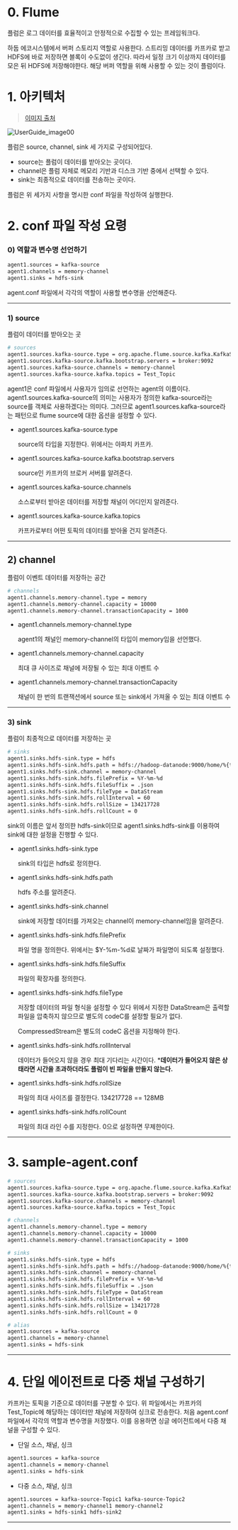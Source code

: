 # 0. Flume
플럼은 로그 데이터를 효율적이고 안정적으로 수집할 수 있는 프레임워크다.

하둡 에코시스템에서 버퍼 스토리지 역할로 사용한다. 스트리밍 데이터를 카프카로 받고 HDFS에 바로 저장하면 블록이 수도없이 생긴다. 따라서 일정 크기 이상까지 데이터를 모은 뒤 HDFS에 저장해야한다. 해당 버퍼 역할을 위해 사용할 수 있는 것이 플럼이다.

# 1. 아키텍처

> [이미지 출처](https://flume.apache.org/FlumeUserGuide.html)

![UserGuide_image00](https://user-images.githubusercontent.com/54028026/130549810-1ab56aba-977d-406e-bd5b-5905e15d7151.png)

플럼은 source, channel, sink 세 가지로 구성되어있다.

- source는 플럼이 데이터를 받아오는 곳이다.
- channel은 플럼 자체로 메모리 기반과 디스크 기반 중에서 선택할 수 있다.
- sink는 최종적으로 데이터를 전송하는 곳이다. 

플럼은 위 세가지 사항을 명시한 conf 파일을 작성하여 실행한다.


# 2. conf 파일 작성 요령

### 0) 역할과 변수명 선언하기
```bash
agent1.sources = kafka-source
agent1.channels = memory-channel
agent1.sinks = hdfs-sink
```
agent.conf 파일에서 각각의 역할이 사용할 변수명을 선언해준다.

---

### 1) source
플럼이 데이터를 받아오는 곳

```bash
# sources
agent1.sources.kafka-source.type = org.apache.flume.source.kafka.KafkaSource
agent1.sources.kafka-source.kafka.bootstrap.servers = broker:9092 
agent1.sources.kafka-source.channels = memory-channel
agent1.sources.kafka-source.kafka.topics = Test_Topic
```

agent1은 conf 파일에서 사용자가 임의로 선언하는 agent의 이름이다. agent1.sources.kafka-source의 의미는 사용자가 정의한 kafka-source라는 source를 객체로 사용하겠다는 의미다. 그러므로 agent1.sources.kafka-source라는 패턴으로 flume source에 대한 옵션을 설정할 수 있다.

- agent1.sources.kafka-source.type

    source의 타입을 지정한다. 위에서는 아파치 카프카.

- agent1.sources.kafka-source.kafka.bootstrap.servers

    source인 카프카의 브로커 서버를 알려준다.

- agent1.sources.kafka-source.channels

    소스로부터 받아온 데이터를 저장할 채널이 어디인지 알려준다.

- agent1.sources.kafka-source.kafka.topics

    카프카로부터 어떤 토픽의 데이터를 받아올 건지 알려준다.

---

## 2) channel

플럼이 이벤트 데이터를 저장하는 공간

```bash
# channels
agent1.channels.memory-channel.type = memory
agent1.channels.memory-channel.capacity = 10000
agent1.channels.memory-channel.transactionCapacity = 1000
```

- agent1.channels.memory-channel.type

    agent1의 채널인 memory-channel의 타입이 memory임을 선언했다.

- agent1.channels.memory-channel.capacity

     최대 큐 사이즈로 채널에 저장될 수 있는 최대 이벤트 수

- agent1.channels.memory-channel.transactionCapacity

    채널이 한 번의 트랜잭션에서 source 또는 sink에서 가져올 수 있는 최대 이벤트 수

---

### 3) sink

플럼이 최종적으로 데이터를 저장하는 곳

```bash
# sinks
agent1.sinks.hdfs-sink.type = hdfs
agent1.sinks.hdfs-sink.hdfs.path = hdfs://hadoop-datanode:9000/home/%{topic}
agent1.sinks.hdfs-sink.channel = memory-channel
agent1.sinks.hdfs-sink.hdfs.filePrefix = %Y-%m-%d
agent1.sinks.hdfs-sink.hdfs.fileSuffix = .json
agent1.sinks.hdfs-sink.hdfs.fileType = DataStream
agent1.sinks.hdfs-sink.hdfs.rollInterval = 60
agent1.sinks.hdfs-sink.hdfs.rollSize = 134217728
agent1.sinks.hdfs-sink.hdfs.rollCount = 0
```

sink의 이름은 앞서 정의한 hdfs-sink이므로 agent1.sinks.hdfs-sink를 이용하여 sink에 대한 설정을 진행할 수 있다.

- agent1.sinks.hdfs-sink.type

    sink의 타입은 hdfs로 정의한다.

- agent1.sinks.hdfs-sink.hdfs.path

    hdfs 주소를 알려준다.

- agent1.sinks.hdfs-sink.channel

    sink에 저장할 데이터를 가져오는 channel이 memory-channel임을 알려준다.

- agent1.sinks.hdfs-sink.hdfs.filePrefix

    파일 명을 정의한다. 위에서는 $Y-%m-%d로 날짜가 파일명이 되도록 설정했다.

- agent1.sinks.hdfs-sink.hdfs.fileSuffix

   파일의 확장자를 정의한다.

- agent1.sinks.hdfs-sink.hdfs.fileType

    저장할 데이터의 파일 형식을 설정할 수 있다 위에서 지정한 DataStream은 출력할 파일을 압축하지 않으므로 별도의 codeC를 설정할 필요가 없다. 

    CompressedStream은 별도의 codeC 옵션을 지정해야 한다.

    

- agent1.sinks.hdfs-sink.hdfs.rollInterval

    데이터가 들어오지 않을 경우 최대 기다리는 시간이다. ***데이터가 들어오지 않은 상태라면 시간을 초과하더라도 플럼이 빈 파일을 만들지 않는다.**

- agent1.sinks.hdfs-sink.hdfs.rollSize

   파일의 최대 사이즈를 결정한다.  134217728 == 128MB 

- agent1.sinks.hdfs-sink.hdfs.rollCount

    파일의 최대 라인 수를 지정한다. 0으로 설정하면 무제한이다.

---

# 3. sample-agent.conf

```bash
# sources
agent1.sources.kafka-source.type = org.apache.flume.source.kafka.KafkaSource
agent1.sources.kafka-source.kafka.bootstrap.servers = broker:9092
agent1.sources.kafka-source.channels = memory-channel
agent1.sources.kafka-source.kafka.topics = Test_Topic

# channels
agent1.channels.memory-channel.type = memory
agent1.channels.memory-channel.capacity = 10000
agent1.channels.memory-channel.transactionCapacity = 1000

# sinks
agent1.sinks.hdfs-sink.type = hdfs
agent1.sinks.hdfs-sink.hdfs.path = hdfs://hadoop-datanode:9000/home/%{topic}/
agent1.sinks.hdfs-sink.channel = memory-channel
agent1.sinks.hdfs-sink.hdfs.filePrefix = %Y-%m-%d
agent1.sinks.hdfs-sink.hdfs.fileSuffix = .json
agent1.sinks.hdfs-sink.hdfs.fileType = DataStream
agent1.sinks.hdfs-sink.hdfs.rollInterval = 60
agent1.sinks.hdfs-sink.hdfs.rollSize = 134217728
agent1.sinks.hdfs-sink.hdfs.rollCount = 0

# alias
agent1.sources = kafka-source
agent1.channels = memory-channel
agent1.sinks = hdfs-sink
```

---

# 4. 단일 에이전트로 다중 채널 구성하기

카프카는 토픽을 기준으로 데이터를 구분할 수 있다. 위 파일에서는 카프카의 Test_Topic에 해당하는 데이터만 채널에 저장하여 싱크로 전송한다. 
처음 agent.conf 파일에서 각각의 역할과 변수명을 저장했다. 이를 응용하면 싱글 에이전트에서 다중 채널을 구성할 수 있다.

- 단일 소스, 채널, 싱크

```bash
agent1.sources = kafka-source
agent1.channels = memory-channel
agent1.sinks = hdfs-sink
```

- 다중 소스, 채널, 싱크

```bash
agent1.sources = kafka-source-Topic1 kafka-source-Topic2
agent1.channels = memory-channel1 memory-channel2
agent1.sinks = hdfs-sink1 hdfs-sink2
```

---
  
